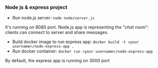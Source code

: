 ### Node js & express project

- Run node.js server: `node node/server.js`

It's running on 8080 port. Node.js app is representing the "_chat room_": clients can connect to server and share messages.

- Build docker image to run express app: `docker build -t <your username>/node-express-app .`
- Run docker container: `docker run <your username>/node-express-app`

By default, the express app is running on 3000 port